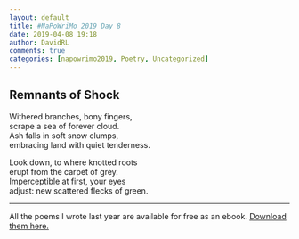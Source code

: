 ```yaml
---  
layout: default  
title: #NaPoWriMo 2019 Day 8  
date: 2019-04-08 19:18  
author: DavidRL  
comments: true  
categories: [napowrimo2019, Poetry, Uncategorized]  
---  
```

<!-- wp:heading -->  
<h2>Remnants of Shock</h2>  
<!-- /wp:heading -->  
  
<!-- wp:paragraph -->  
<p>Withered branches, bony fingers,<br />scrape a sea of forever cloud.<br />Ash falls in soft snow clumps, <br />embracing land with quiet tenderness. </p>  
<!-- /wp:paragraph -->  
  
<!-- wp:paragraph -->  
<p>Look down, to where knotted roots<br />erupt from the carpet of grey. <br />Imperceptibl<g class="gr_ gr_21 gr-alert gr_spell gr_inline_cards gr_run_anim ContextualSpelling ins-del multiReplace" id="21" data-gr-id="21">e</g> at first, your eyes<br /><g class="gr_ gr_23 gr-alert gr_gramm gr_inline_cards gr_run_anim Punctuation only-del replaceWithoutSep" id="23" data-gr-id="23">adjust:</g> <g class="gr_ gr_22 gr-alert gr_gramm gr_inline_cards gr_run_anim Grammar multiReplace" id="22" data-gr-id="22">new</g> scattered flecks of green.</p>  
<!-- /wp:paragraph -->  
  
<!-- wp:separator -->  
<hr class="wp-block-separator"/>  
<!-- /wp:separator -->  
  
<!-- wp:paragraph -->  
<p>All the poems I wrote last year are available for free as an ebook. <a href="https://davidralphlewis.co.uk/product/lost-in-april-fog/">Download them here.</a></p>  
<!-- /wp:paragraph -->  
  
<!-- wp:paragraph -->  
<p><br /></p>  
<!-- /wp:paragraph -->  
  